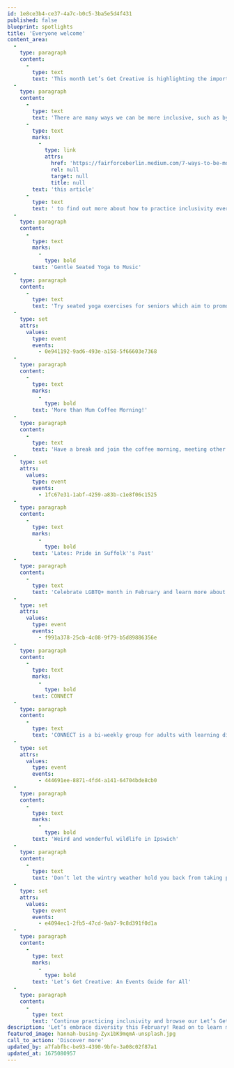 ```yaml
---
id: 1e8ce3b4-ce37-4a7c-b0c5-3ba5e5d4f431
published: false
blueprint: spotlights
title: 'Everyone welcome'
content_area:
  -
    type: paragraph
    content:
      -
        type: text
        text: 'This month Let’s Get Creative is highlighting the importance of inclusivity, celebrating our similarities and most importantly our differences. Creating equal opportunities for people of diverse backgrounds, abilities, and lifestyles, is vital to make people feel welcome, and give them a sense of belonging.'
  -
    type: paragraph
    content:
      -
        type: text
        text: 'There are many ways we can be more inclusive, such as by challenging stereotypes and avoiding assumptions, but you can read '
      -
        type: text
        marks:
          -
            type: link
            attrs:
              href: 'https://fairforceberlin.medium.com/7-ways-to-be-more-inclusive-in-your-everyday-life-9af5ee018372'
              rel: null
              target: null
              title: null
        text: 'this article'
      -
        type: text
        text: ' to find out more about how to practice inclusivity every day. Read on to find out more about a range of free and low-cost activities for everyone.'
  -
    type: paragraph
    content:
      -
        type: text
        marks:
          -
            type: bold
        text: 'Gentle Seated Yoga to Music'
  -
    type: paragraph
    content:
      -
        type: text
        text: 'Try seated yoga exercises for seniors which aim to promote self-care and wellbeing in a gentle and controlled manner. Additional sessions run online for those wishing to do the sessions from home.'
  -
    type: set
    attrs:
      values:
        type: event
        events:
          - 0e941192-9ad6-493e-a158-5f66603e7368
  -
    type: paragraph
    content:
      -
        type: text
        marks:
          -
            type: bold
        text: 'More than Mum Coffee Morning!'
  -
    type: paragraph
    content:
      -
        type: text
        text: 'Have a break and join the coffee morning, meeting other mums in a supportive and friendly environment. This is a fantastic opportunity for mums to get together, exchange advice and relax from their bustling life.'
  -
    type: set
    attrs:
      values:
        type: event
        events:
          - 1fc67e31-1abf-4259-a83b-c1e8f06c1525
  -
    type: paragraph
    content:
      -
        type: text
        marks:
          -
            type: bold
        text: 'Lates: Pride in Suffolk''s Past'
  -
    type: paragraph
    content:
      -
        type: text
        text: 'Celebrate LGBTQ+ month in February and learn more about the history of the LGBTQ+ community in Suffolk. Come along, have interesting conversations, and meet new people at this insightful event.'
  -
    type: set
    attrs:
      values:
        type: event
        events:
          - f991a378-25cb-4c08-9f79-b5d89886356e
  -
    type: paragraph
    content:
      -
        type: text
        marks:
          -
            type: bold
        text: CONNECT
  -
    type: paragraph
    content:
      -
        type: text
        text: 'CONNECT is a bi-weekly group for adults with learning difficulties that wish to explore nature and go on walks in the beautiful scenery of Lackford Lakes. Each session will involve a leisurely walk, followed by a nature sensory activity.'
  -
    type: set
    attrs:
      values:
        type: event
        events:
          - 444691ee-8871-4fd4-a141-64704bde8cb0
  -
    type: paragraph
    content:
      -
        type: text
        marks:
          -
            type: bold
        text: 'Weird and wonderful wildlife in Ipswich'
  -
    type: paragraph
    content:
      -
        type: text
        text: 'Don’t let the wintry weather hold you back from taking part in discovering nature in Ipswich. Take your little ones on a little adventure and try and find some strange but extraordinary wildlife.'
  -
    type: set
    attrs:
      values:
        type: event
        events:
          - e4094ec1-2fb5-47cd-9ab7-9c8d391f0d1a
  -
    type: paragraph
    content:
      -
        type: text
        marks:
          -
            type: bold
        text: 'Let’s Get Creative: An Events Guide for All'
  -
    type: paragraph
    content:
      -
        type: text
        text: 'Continue practicing inclusivity and browse our Let’s Get Creative listings to find a variety of free and low-cost events happening for all ages and communities. '
description: 'Let’s embrace diversity this February! Read on to learn more about inclusive events happening in Suffolk, there is something for everyone!'
featured_image: hannah-busing-Zyx1bK9mqmA-unsplash.jpg
call_to_action: 'Discover more'
updated_by: a7fabfbc-be93-4390-9bfe-3a08c02f87a1
updated_at: 1675080957
---
```

